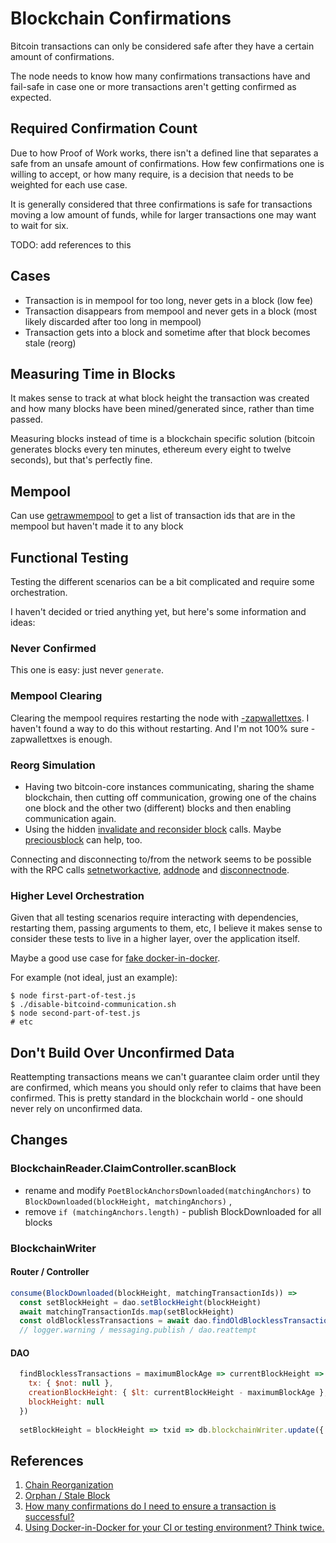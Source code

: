 # Blockchain Confirmations

Bitcoin transactions can only be considered safe after they have a certain amount of confirmations. 

The node needs to know how many confirmations transactions have and fail-safe in case one or more transactions aren't getting confirmed as expected.

## Required Confirmation Count

Due to how Proof of Work works, there isn't a defined line that separates a safe from an unsafe amount of confirmations. How few confirmations one is willing to accept, or how many require, is a decision that needs to be weighted for each use case. 

It is generally considered that three confirmations is safe for transactions moving a low amount of funds, while for larger transactions one may want to wait for six.

TODO: add references to this

## Cases

- Transaction is in mempool for too long, never gets in a block (low fee)
- Transaction disappears from mempool and never gets in a block (most likely discarded after too long in mempool)
- Transaction gets into a block and sometime after that block becomes stale (reorg)

## Measuring Time in Blocks

It makes sense to track at what block height the transaction was created and how many blocks have been mined/generated since, rather than time passed.

Measuring blocks instead of time is a blockchain specific solution (bitcoin generates blocks every ten minutes, ethereum every eight to twelve seconds), but that's perfectly fine.

## Mempool

Can use [getrawmempool](https://bitcoin.org/en/developer-reference#getrawmempool) to get a list of transaction ids that are in the mempool but haven't made it to any block

## Functional Testing

Testing the different scenarios can be a bit complicated and require some orchestration.

I haven't decided or tried anything yet, but here's some information and ideas:

### Never Confirmed

This one is easy: just never `generate`.

### Mempool Clearing

Clearing the mempool requires restarting the node with [-zapwallettxes](https://github.com/bitcoin/bitcoin/blob/ae1cc010b88dd594d2a27b2717cfe14ef04ec852/src/wallet/wallet.cpp#L3882). I haven't found a way to do this without restarting. And I'm not 100% sure -zapwallettxes is enough.

### Reorg Simulation

- Having two bitcoin-core instances communicating, sharing the shame blockchain, then cutting off communication, growing one of the chains one block and the other two (different) blocks and then enabling communication again. 
- Using the hidden [invalidate and reconsider block](https://github.com/bitcoin/bitcoin/blob/b8edb9810a699015e997e2098dddb2a6cfacbed6/src/rpc/blockchain.cpp#L1486-L1559) calls. Maybe [preciousblock](https://bitcoincore.org/en/doc/0.17.0/rpc/blockchain/preciousblock/) can help, too.

Connecting and disconnecting to/from the network seems to be possible with the RPC calls [setnetworkactive](https://bitcoincore.org/en/doc/0.17.0/rpc/network/setnetworkactive/), [addnode](https://bitcoincore.org/en/doc/0.17.0/rpc/network/addnode/) and [disconnectnode](https://bitcoincore.org/en/doc/0.17.0/rpc/network/disconnectnode/).

### Higher Level Orchestration

Given that all testing scenarios require interacting with dependencies, restarting them, passing arguments to them, etc, I believe it makes sense to consider these tests to live in a higher layer, over the application itself.

Maybe a good use case for [fake docker-in-docker](https://jpetazzo.github.io/2015/09/03/do-not-use-docker-in-docker-for-ci/). 

For example (not ideal, just an example):

```
$ node first-part-of-test.js
$ ./disable-bitcoind-communication.sh
$ node second-part-of-test.js
# etc
```

## Don't Build Over Unconfirmed Data

Reattempting transactions means we can't guarantee claim order until they are confirmed, which means you should only refer to claims that have been confirmed. This is pretty standard in the blockchain world - one should never rely on unconfirmed data.

## Changes

### BlockchainReader.ClaimController.scanBlock
- rename and modify `PoetBlockAnchorsDownloaded(matchingAnchors)` to `BlockDownloaded(blockHeight, matchingAnchors)` ,
- remove `if (matchingAnchors.length)` - publish BlockDownloaded for all blocks

### BlockchainWriter

#### Router / Controller

```js
consume(BlockDownloaded(blockHeight, matchingTransactionIds)) => 
  const setBlockHeight = dao.setBlockHeight(blockHeight) 
  await matchingTransactionIds.map(setBlockHeight)
  const oldBlocklessTransactions = await dao.findOldBlocklessTransactions({ currentBlockHeight: blockMined.blockHeight, maximumBlockAge })
  // logger.warning / messaging.publish / dao.reattempt
```

#### DAO

```js
  findBlocklessTransactions = maximumBlockAge => currentBlockHeight => db.blockchainWriter.find({ 
    tx: { $not: null }, 
    creationBlockHeight: { $lt: currentBlockHeight - maximumBlockAge }, 
    blockHeight: null 
  })
  
  setBlockHeight = blockHeight => txid => db.blockchainWriter.update({ txid }, { $set: { blockHeight } })
```

## References
1. [Chain Reorganization](https://en.bitcoin.it/wiki/Chain_Reorganization)
1. [Orphan / Stale Block](https://en.bitcoin.it/wiki/Orphan_Block)
1. [How many confirmations do I need to ensure a transaction is successful?](https://bitcoin.stackexchange.com/questions/8360/how-many-confirmations-do-i-need-to-ensure-a-transaction-is-successful)
1. [Using Docker-in-Docker for your CI or testing environment? Think twice.
](https://jpetazzo.github.io/2015/09/03/do-not-use-docker-in-docker-for-ci/)
